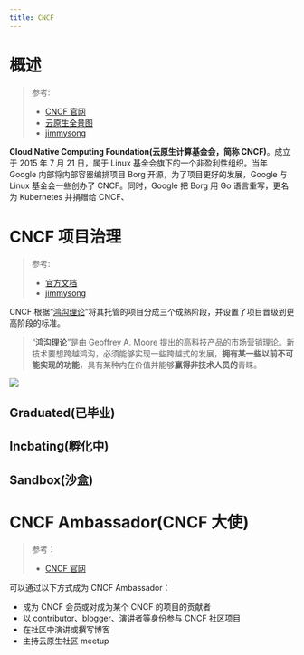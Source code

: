 ```yaml
---
title: CNCF
---
```


# 概述

> 参考:
>
> - [CNCF 官网](https://www.cncf.io/)
> - [云原生全景图](https://landscape.cncf.io/)
> - [jimmysong](https://jimmysong.io/kubernetes-handbook/cloud-native/cncf.html)

**Cloud Native Computing Foundation(云原生计算基金会，简称 CNCF)**。成立于 2015 年 7 月 21 日，属于 Linux 基金会旗下的一个非盈利性组织。当年 Google 内部将内部容器编排项目 Borg 开源，为了项目更好的发展，Google 与 Linux 基金会一些创办了 CNCF。同时，Google 把 Borg 用 Go 语言重写，更名为 Kubernetes 并捐赠给 CNCF、

# CNCF 项目治理

> 参考:
>
> - [官方文档](https://www.cncf.io/projects/)
> - [jimmysong](https://jimmysong.io/kubernetes-handbook/cloud-native/cncf-project-governing.html)

CNCF 根据“[鸿沟理论](https://www.jianshu.com/p/a305fa93580b)”将其托管的项目分成三个成熟阶段，并设置了项目晋级到更高阶段的标准。

> “[鸿沟理论](https://www.jianshu.com/p/a305fa93580b)”是由 Geoffrey A. Moore 提出的高科技产品的市场营销理论。新技术要想跨越鸿沟，必须能够实现一些跨越式的发展，**拥有某一些以前不可能实现的功能**，具有某种内在价值并能够**赢得非技术人员的**青睐。

[![](https://notes-learning.oss-cn-beijing.aliyuncs.com/zv9923/1617689496603-62f76ef2-8e71-40df-91a4-e5ef69fbe4ca.jpeg)](https://jimmysong.io/kubernetes-handbook/images/cncf-graduation.jpg)

## Graduated(已毕业)

## Incbating(孵化中)

## Sandbox(沙盒)

# CNCF Ambassador(CNCF 大使)

> 参考：
> - [CNCF 官网](https://www.cncf.io/people/ambassadors/)

可以通过以下方式成为 CNCF Ambassador：

- 成为 CNCF 会员或对成为某个 CNCF 的项目的贡献者
- 以 contributor、blogger、演讲者等身份参与 CNCF 社区项目
- 在社区中演讲或撰写博客
- 主持云原生社区 meetup
